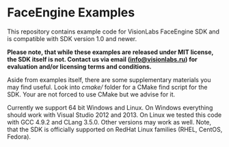 # FaceEngine Examples
This repository contains example code for VisionLabs FaceEngine SDK and is compatible with SDK version 1.0 and newer.

**Please note, that while these examples are released under MIT license, the SDK itself is not. Contact us via email (info@visionlabs.ru) for evaluation and/or licensing terms and conditions.**

Aside from examples itself, there are some supplementary materials you may find useful. Look into *cmake/* folder for a CMake find script for the SDK. Your are not forced to use CMake but we advise for it.

Currently we support 64 bit Windows and Linux. On Windows everything should work with Visual Studio 2012 and 2013. On Linux we tested this code with GCC 4.9.2 and CLang 3.5.0. Other versions may work as well. Note, that the SDK is officially supported on RedHat Linux families (RHEL, CentOS, Fedora).
